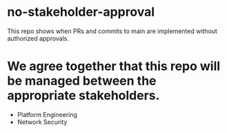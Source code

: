 # no-stakeholder-approval
This repo shows when PRs and commits to main are implemented without authorized approvals. 

# We agree together that this repo will be managed between the appropriate stakeholders. 
  - Platform Engineering
  - Network Security
